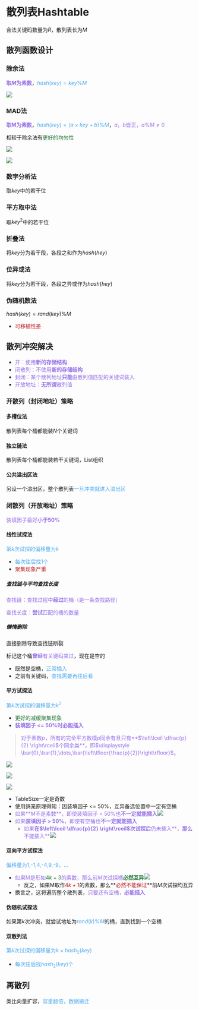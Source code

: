 # 散列表Hashtable

合法关键码数量为$R$，散列表长为$M$

## 散列函数设计

### 除余法

**<font color=#956FE7>取$M$为素数</font>**，<font color=#4DA8EE>$hash(key) = key \% M$</font>

![](assets/deng-mod.png)

### MAD法

**<font color=#956FE7>取M为素数</font>**，<font color=#4DA8EE>$hash(key) = (a \times key + b) \% M$</font>，<font color=#956FE7>$a$，$b$皆正，$a \% M \neq 0$</font>

相较于除余法有<font color=#1C7331>更好的均匀性</font>

![](assets/deng-mad-1.png)

![](assets/deng-mad-2.png)

### 数字分析法

取$key$中的若干位

### 平方取中法

取$key^2$中的若干位

### 折叠法

将$key$分为若干段，各段之和作为$hash(hey)$

### 位异或法

将$key$分为若干段，各段之异或作为$hash(hey)$

### 伪随机数法

$hash(key) = rand(key) \% M$

- <font color=#BE191C>可移植性差</font>

## 散列冲突解决

- <font color=#956FE7>开：使用**新的存储结构**</font>
- <font color=#956FE7>闭散列：不使用**新的存储结构**</font>
- <font color=#956FE7>封闭：某个散列地址**只能**由散列值匹配的关键词装入</font>
- <font color=#956FE7>开放地址：**无所谓**散列值</font>

### 开散列（封闭地址）策略

#### 多槽位法

散列表每个桶都能装$N$个关键词

#### 独立链法

散列表每个桶都能装若干关键词，List组织

#### 公共溢出区法

另设一个溢出区，整个散列表<font color=#4DA8EE>一旦冲突就进入溢出区</font>

### 闭散列（开放地址）策略

<font color=#956FE7>装填因子最好**小于50%**</font>

#### 线性试探法

<font color=#4DA8EE>第$k$次试探的偏移量为$k$</font>

- <font color=#4DA8EE>每次往后找1个</font>
- <font color=#BE191C>聚集现象严重</font>

##### 查找链与平均查找长度

<font color=#956FE7>查找链：查找过程中**经过**的桶（是一条查找路径）</font>

<font color=#956FE7>查找长度：**尝试**匹配的桶的数量</font>

##### 懒惰删除

直接删除导致查找链断裂

标记这个桶<font color=#956FE7>**曾经**有关键码来过</font>，现在是空的

- 既然是空桶，<font color=#4DA8EE>正常插入</font>
- 之前有关键码，<font color=#4DA8EE>查找需要再往后看</font>

#### 平方试探法

<font color=#4DA8EE>第$k$次试探的偏移量为$k^2$</font>

- <font color=#1C7331>更好的减缓聚集现象</font>
- <font color=#956FE7>**装填因子 <= 50%时必能插入**</font>

> <font color=#956FE7>对于素数$p$，所有的完全平方数模$p$同余有且只有**$\left\lceil \dfrac{p}{2} \right\rceil$个同余类**，即$\displaystyle \bar{0},\bar{1},\dots,\bar{\left\lfloor{\frac{p}{2}}\right\rfloor}$。</font>

![](assets/deng-ex9-14-1.png)

![](assets/deng-ex9-14-2.png)

![](assets/mark-thm9.1.png)

- TableSize一定是奇数
- 使用鸽笼原理得知：因装填因子 <= 50%，互异备选位置中一定有空桶
- <font color=#956FE7>如果**$M$不是素数**，即使装填因子 < 50%也**不一定就能插入**</font>![](assets/deng-ex9-15-a.png)
- <font color=#956FE7>如果**装填因子 > 50%**，即使有空桶也**不一定就能插入**</font>
	- <font color=#956FE7>如果**在$\left\lceil \dfrac{p}{2} \right\rceil$次试探后**仍未插入**，**那么**不能插入**</font>![](assets/deng-ex9-14-c.png)

#### 双向平方试探法

<font color=#4DA8EE>偏移量为1,-1,4,-4,9,-9，...</font>

- <font color=#956FE7>如果M是形如</font><font color=#1C7331>$4k + 3$</font><font color=#956FE7>的素数，那么前$M$次试探桶</font><font color=#1C7331>**必然互异**</font>![](assets/deng-ex9-17-a.png)
	- 反之，如果M取作<font color=#BE191C>$4k + 1$</font>的素数，那么**<font color=#BE191C>必然不能保证</font>**前$M$次试探均互异
- 换言之，这将遍历整个散列表，<font color=#956FE7>只要还有空桶，**必能插入**</font>

#### 伪随机试探法

如果第$k$次冲突，就尝试地址为<font color=#4DA8EE>$rand(k) \% M$</font>的桶，直到找到一个空桶

#### 双散列法

<font color=#4DA8EE>第$k$次试探的偏移量为$k \times hash_2(key)$</font>

- <font color=#4DA8EE>每次往后找$hash_2(key)$个 </font>

## 再散列

类比向量扩容，<font color=#4DA8EE>容量翻倍，数据搬迁</font>